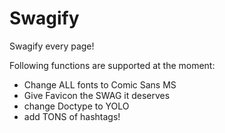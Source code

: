Swagify
=======

Swagify every page!

Following functions are supported at the moment:
* Change ALL fonts to Comic Sans MS
* Give Favicon the SWAG it deserves
* change Doctype to YOLO
* add TONS of hashtags!

